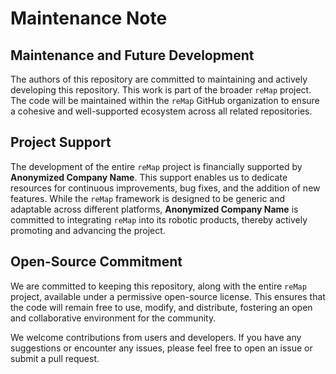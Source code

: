 Maintenance Note
================

Maintenance and Future Development
----------------------------------

The authors of this repository are committed to maintaining and actively developing this repository. This work is part of the broader `reMap` project. The code will be maintained within the `reMap` GitHub organization to ensure a cohesive and well-supported ecosystem across all related repositories.

Project Support
---------------

The development of the entire `reMap` project is financially supported by **Anonymized Company Name**. This support enables us to dedicate resources for continuous improvements, bug fixes, and the addition of new features. While the `reMap` framework is designed to be generic and adaptable across different platforms, **Anonymized Company Name** is committed to integrating `reMap` into its robotic products, thereby actively promoting and advancing the project.

Open-Source Commitment
----------------------

We are committed to keeping this repository, along with the entire `reMap` project, available under a permissive open-source license. This ensures that the code will remain free to use, modify, and distribute, fostering an open and collaborative environment for the community.

We welcome contributions from users and developers. If you have any suggestions or encounter any issues, please feel free to open an issue or submit a pull request.
